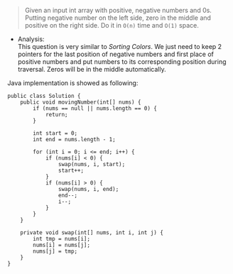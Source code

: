 > Given an input int array with positive, negative numbers and 0s. Putting negative number on the left side, zero in the middle and positive on the right side. Do it in `O(n)` time and `O(1)` space. 

- Analysis:  
This question is very similar to _Sorting Colors_. We just need to keep 2 pointers for the last position of negative numbers and first place of positive numbers and put numbers to its corresponding position during traversal. Zeros will be in the middle automatically. 

Java implementation is showed as following:

```
public class Solution {
	public void movingNumber(int[] nums) {
		if (nums == null || nums.length == 0) {
			return;
		}

		int start = 0;
		int end = nums.length - 1;

		for (int i = 0; i <= end; i++) {
			if (nums[i] < 0) {
				swap(nums, i, start);
				start++;
			}
			if (nums[i] > 0) {
				swap(nums, i, end);
				end--;
				i--;
			}
		}
	}

	private void swap(int[] nums, int i, int j) {
		int tmp = nums[i];
		nums[i] = nums[j];
		nums[j] = tmp;
	}
}
```
